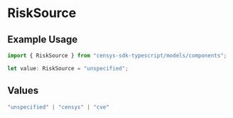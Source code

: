 # RiskSource

## Example Usage

```typescript
import { RiskSource } from "censys-sdk-typescript/models/components";

let value: RiskSource = "unspecified";
```

## Values

```typescript
"unspecified" | "censys" | "cve"
```